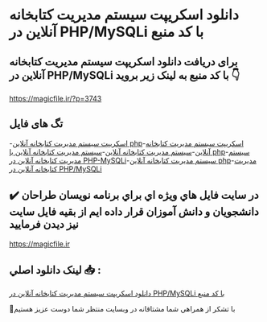 # دانلود اسکریپت سیستم مدیریت کتابخانه آنلاین در PHP/MySQLi با کد منبع

## برای دریافت دانلود اسکریپت سیستم مدیریت کتابخانه آنلاین در PHP/MySQLi با کد منبع به لینک زیر بروید 👇

https://magicfile.ir/?p=3743

## تگ های فایل

-[اسکریپت سیستم مدیریت کتابخانه آنلاین php](https://magicfile.ir/product/%d8%a7%d8%b3%da%a9%d8%b1%db%8c%d9%be%d8%aa%d8%b3%db%8c%d8%b3%d8%aa%d9%85-%d9%85%d8%af%db%8c%d8%b1%db%8c%d8%aa-%da%a9%d8%aa%d8%a7%d8%a8%d8%ae%d8%a7%d9%86%d9%87-%d8%a2%d9%86%d9%84%d8%a7%db%8c%d9%86-%d8%af%d8%b1-php-mysqli/)-[اسکریپت سیستم مدیریت کتابخانه آنلاین](https://magicfile.ir/product/%d8%a7%d8%b3%da%a9%d8%b1%db%8c%d9%be%d8%aa%d8%b3%db%8c%d8%b3%d8%aa%d9%85-%d9%85%d8%af%db%8c%d8%b1%db%8c%d8%aa-%da%a9%d8%aa%d8%a7%d8%a8%d8%ae%d8%a7%d9%86%d9%87-%d8%a2%d9%86%d9%84%d8%a7%db%8c%d9%86-%d8%af%d8%b1-php-mysqli/)-[سیستم مدیریت کتابخانه آنلاین](https://magicfile.ir/product/%d8%a7%d8%b3%da%a9%d8%b1%db%8c%d9%be%d8%aa%d8%b3%db%8c%d8%b3%d8%aa%d9%85-%d9%85%d8%af%db%8c%d8%b1%db%8c%d8%aa-%da%a9%d8%aa%d8%a7%d8%a8%d8%ae%d8%a7%d9%86%d9%87-%d8%a2%d9%86%d9%84%d8%a7%db%8c%d9%86-%d8%af%d8%b1-php-mysqli/)-[سیستم مدیریت کتابخانه آنلاین با php](https://magicfile.ir/product/%d8%a7%d8%b3%da%a9%d8%b1%db%8c%d9%be%d8%aa%d8%b3%db%8c%d8%b3%d8%aa%d9%85-%d9%85%d8%af%db%8c%d8%b1%db%8c%d8%aa-%da%a9%d8%aa%d8%a7%d8%a8%d8%ae%d8%a7%d9%86%d9%87-%d8%a2%d9%86%d9%84%d8%a7%db%8c%d9%86-%d8%af%d8%b1-php-mysqli/)-[سیستم مدیریت کتابخانه آنلاین در PHP-MySQLi](https://magicfile.ir/product/%d8%a7%d8%b3%da%a9%d8%b1%db%8c%d9%be%d8%aa%d8%b3%db%8c%d8%b3%d8%aa%d9%85-%d9%85%d8%af%db%8c%d8%b1%db%8c%d8%aa-%da%a9%d8%aa%d8%a7%d8%a8%d8%ae%d8%a7%d9%86%d9%87-%d8%a2%d9%86%d9%84%d8%a7%db%8c%d9%86-%d8%af%d8%b1-php-mysqli/)-[سیستم مدیریت کتابخانه آنلاین php](https://magicfile.ir/product/%d8%a7%d8%b3%da%a9%d8%b1%db%8c%d9%be%d8%aa%d8%b3%db%8c%d8%b3%d8%aa%d9%85-%d9%85%d8%af%db%8c%d8%b1%db%8c%d8%aa-%da%a9%d8%aa%d8%a7%d8%a8%d8%ae%d8%a7%d9%86%d9%87-%d8%a2%d9%86%d9%84%d8%a7%db%8c%d9%86-%d8%af%d8%b1-php-mysqli/)-[مدیریت کتابخانه آنلاین در PHP/MySQLi](https://magicfile.ir/product/%d8%a7%d8%b3%da%a9%d8%b1%db%8c%d9%be%d8%aa%d8%b3%db%8c%d8%b3%d8%aa%d9%85-%d9%85%d8%af%db%8c%d8%b1%db%8c%d8%aa-%da%a9%d8%aa%d8%a7%d8%a8%d8%ae%d8%a7%d9%86%d9%87-%d8%a2%d9%86%d9%84%d8%a7%db%8c%d9%86-%d8%af%d8%b1-php-mysqli/)

## ✔️ در سايت فايل هاي ويژه اي براي برنامه نويسان طراحان دانشجويان و دانش آموزان قرار داده ايم از بقيه فايل سايت نيز ديدن فرماييد

https://magicfile.ir


## لينک دانلود اصلي 📥 :

[دانلود اسکریپت سیستم مدیریت کتابخانه آنلاین در PHP/MySQLi با کد منبع](https://magicfile.ir/product/%d8%a7%d8%b3%da%a9%d8%b1%db%8c%d9%be%d8%aa%d8%b3%db%8c%d8%b3%d8%aa%d9%85-%d9%85%d8%af%db%8c%d8%b1%db%8c%d8%aa-%da%a9%d8%aa%d8%a7%d8%a8%d8%ae%d8%a7%d9%86%d9%87-%d8%a2%d9%86%d9%84%d8%a7%db%8c%d9%86-%d8%af%d8%b1-php-mysqli/) 


🙏با تشکر از همراهي شما مشتاقانه در وبسایت منتظر شما دوست عزیز هستیم


